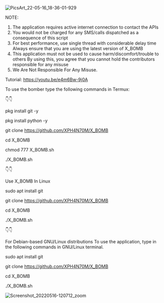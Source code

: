 ![PicsArt_22-05-16_18-36-01-929](https://user-images.githubusercontent.com/70594016/168599888-7b6ac301-9524-4d50-9a2c-ce667c10f219.png)

NOTE:
1) The application requires active internet connection to contact the APIs
2) You would not be charged for any SMS/calls dispatched as a consequence of this script
3) For best performance, use single thread with considerable delay time
Always ensure that you are using the latest version of X_BOMB
4) This application must not be used to cause harm/discomfort/trouble to others
By using this, you agree that you cannot hold the contributors responsible for any misuse
5) We Are Not Responsible For Any Misuse.

Tutorial:
https://youtu.be/e4m6Bw-9j0A

To use the bomber type the following commands in Termux:

👇👇

pkg install git -y 

pkg install python -y 

git clone https://github.com/XPH4N70M/X_BOMB

cd X_BOMB

chmod 777 X_BOMB.sh

./X_BOMB.sh

👇👇

Use X_BOMB In Linux

sudo apt install git

git clone https://github.com/XPH4N70M/X_BOMB

cd X_BOMB

./X_BOMB.sh

👇👇

For Debian-based GNU/Linux distributions
To use the application, type in the following commands in GNU/Linux terminal.

sudo apt install git

git clone https://github.com/XPH4N70M/X_BOMB

cd X_BOMB

./X_BOMB.sh





![Screenshot_20220516-120712_zoom](https://user-images.githubusercontent.com/70594016/168591774-d8344132-1de4-4af9-b241-bca64d7fc076.png)



